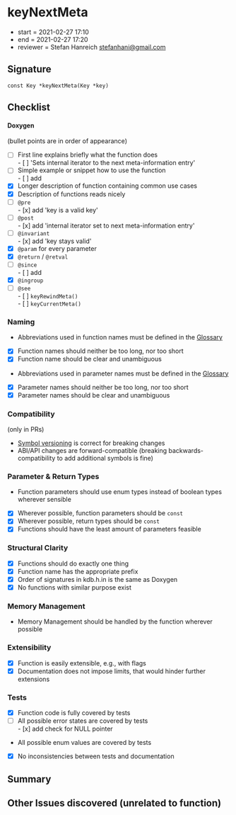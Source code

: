 # keyNextMeta

- start = 2021-02-27 17:10
- end = 2021-02-27 17:20
- reviewer = Stefan Hanreich <stefanhani@gmail.com>

## Signature

`const Key *keyNextMeta(Key *key)`

## Checklist

#### Doxygen

(bullet points are in order of appearance)

- [ ] First line explains briefly what the function does  
       - [ ] 'Sets internal iterator to the next meta-information entry'
- [ ] Simple example or snippet how to use the function  
       - [ ] add
- [x] Longer description of function containing common use cases
- [x] Description of functions reads nicely
- [ ] `@pre`  
       - [x] add 'key is a valid key'
- [ ] `@post`  
       - [x] add 'internal iterator set to next meta-information entry'
- [ ] `@invariant`  
       - [x] add 'key stays valid'
- [x] `@param` for every parameter
- [x] `@return` / `@retval`
- [ ] `@since`  
       - [ ] add
- [x] `@ingroup`
- [ ] `@see`  
       - [ ] `keyRewindMeta()`  
       - [ ] `keyCurrentMeta()`

### Naming

- Abbreviations used in function names must be defined in the
  [Glossary](/doc/help/elektra-glossary.md)
- [x] Function names should neither be too long, nor too short
- [x] Function name should be clear and unambiguous
- Abbreviations used in parameter names must be defined in the
  [Glossary](/doc/help/elektra-glossary.md)
- [x] Parameter names should neither be too long, nor too short
- [x] Parameter names should be clear and unambiguous

### Compatibility

(only in PRs)

- [Symbol versioning](/doc/dev/symbol-versioning.md)
  is correct for breaking changes
- ABI/API changes are forward-compatible (breaking backwards-compatibility
  to add additional symbols is fine)

### Parameter & Return Types

- Function parameters should use enum types instead of boolean types
  wherever sensible
- [x] Wherever possible, function parameters should be `const`
- [x] Wherever possible, return types should be `const`
- [x] Functions should have the least amount of parameters feasible

### Structural Clarity

- [x] Functions should do exactly one thing
- [x] Function name has the appropriate prefix
- [x] Order of signatures in kdb.h.in is the same as Doxygen
- [x] No functions with similar purpose exist

### Memory Management

- Memory Management should be handled by the function wherever possible

### Extensibility

- [x] Function is easily extensible, e.g., with flags
- [x] Documentation does not impose limits, that would hinder further extensions

### Tests

- [x] Function code is fully covered by tests
- [ ] All possible error states are covered by tests  
       - [x] add check for NULL pointer
- All possible enum values are covered by tests
- [x] No inconsistencies between tests and documentation

## Summary

## Other Issues discovered (unrelated to function)
